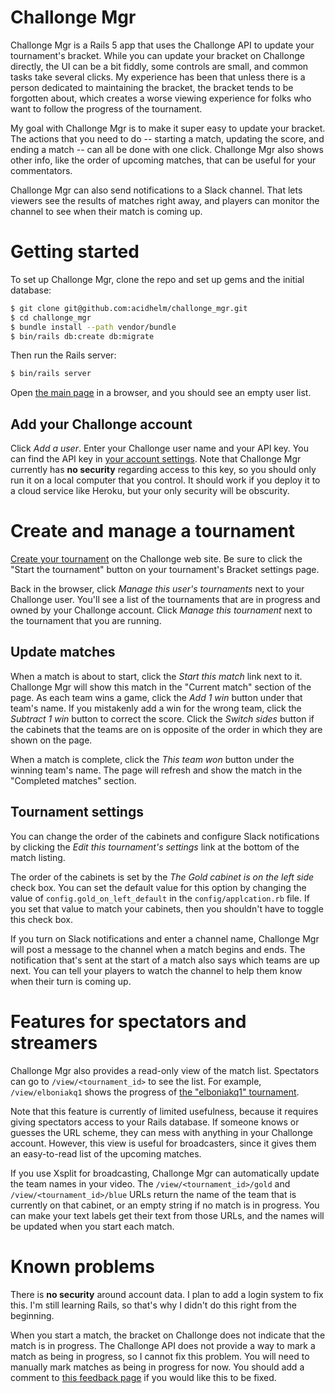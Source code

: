 # Challonge Mgr

Challonge Mgr is a Rails 5 app that uses the Challonge API to update your
tournament's bracket.  While you can update your bracket on Challonge
directly, the UI can be a bit fiddly, some controls are small, and common
tasks take several clicks.  My experience has been that unless there is a
person dedicated to maintaining the bracket, the bracket tends to be forgotten
about, which creates a worse viewing experience for folks who want to
follow the progress of the tournament.

My goal with Challonge Mgr is to make it super easy to update your bracket.  The
actions that you need to do -- starting a match, updating the score, and ending
a match -- can all be done with one click.  Challonge Mgr also shows other info,
like the order of upcoming matches, that can be useful for your commentators.

Challonge Mgr can also send notifications to a Slack channel.  That lets viewers
see the results of matches right away, and players can monitor the channel to see
when their match is coming up.

# Getting started

To set up Challonge Mgr, clone the repo and set up gems and the initial database:

```sh
$ git clone git@github.com:acidhelm/challonge_mgr.git
$ cd challonge_mgr
$ bundle install --path vendor/bundle
$ bin/rails db:create db:migrate
```

Then run the Rails server:

```sh
$ bin/rails server
```

Open [the main page](http://localhost:3000/products/ui) in a browser, and you
should see an empty user list.

## Add your Challonge account

Click _Add a user_.  Enter your Challonge user name and your API key.  You can
find the API key in [your account settings](https://challonge.com/settings/developer).
Note that Challonge Mgr currently has **no security** regarding access to this
key, so you should only run it on a local computer that you control.  It should
work if you deploy it to a cloud service like Heroku, but your only security will
be obscurity.

# Create and manage a tournament

[Create your tournament](http://challonge.com/tournaments/new) on the Challonge
web site.   Be sure to click the "Start the tournament" button on your
tournament's Bracket settings page.

Back in the browser, click _Manage this user's tournaments_ next to your
Challonge user.  You'll see a list of the tournaments that are in progress and
owned by your Challonge account.  Click _Manage this tournament_ next to the
tournament that you are running.

## Update matches

When a match is about to start, click the _Start this match_ link next to it.
Challonge Mgr will show this match in the "Current match" section of the page.
As each team wins a game, click the _Add 1 win_ button under that team's name.
If you mistakenly add a win for the wrong team, click the _Subtract 1 win_
button to correct the score.  Click the _Switch sides_ button if the cabinets
that the teams are on is opposite of the order in which they are shown on the page.

When a match is complete, click the _This team won_ button under the winning
team's name.  The page will refresh and show the match in the "Completed
matches" section.

## Tournament settings

You can change the order of the cabinets and configure Slack notifications
by clicking the _Edit this tournament's settings_ link at the bottom of the
match listing.

The order of the cabinets is set by the _The Gold cabinet is on the left side_
check box.  You can set the default value for this option by changing the
value of `config.gold_on_left_default` in the `config/applcation.rb` file.
If you set that value to match your cabinets, then you shouldn't have to toggle
this check box.

If you turn on Slack notifications and enter a channel name, Challonge Mgr will
post a message to the channel when a match begins and ends.  The notification
that's sent at the start of a match also says which teams are up next.  You
can tell your players to watch the channel to help them know when their turn
is coming up.

# Features for spectators and streamers

Challonge Mgr also provides a read-only view of the match list.  Spectators
can go to `/view/<tournament_id>` to see the list.  For example,
`/view/elboniakq1` shows the progress of
[the "elboniakq1" tournament](http://challonge.com/elboniakq1).

Note that this feature is currently of limited usefulness, because it requires
giving spectators access to your Rails database.  If someone knows or guesses the
URL scheme, they can mess with anything in your Challonge account.  However, this
view is useful for broadcasters, since it gives them an easy-to-read list of the
upcoming matches.

If you use Xsplit for broadcasting, Challonge Mgr can automatically update the
team names in your video.  The `/view/<tournament_id>/gold` and
`/view/<tournament_id>/blue` URLs return the name of the team that is
currently on that cabinet, or an empty string if no match is in progress.
You can make your text labels get their text from those URLs, and the names
will be updated when you start each match.

# Known problems

There is **no security** around account data.  I plan to add a login system to
fix this.  I'm still learning Rails, so that's why I didn't do this right from
the beginning.

When you start a match, the bracket on Challonge does not indicate that the
match is in progress.  The Challonge API does not provide a way to mark a match
as being in progress, so I cannot fix this problem.  You will need to manually
mark matches as being in progress for now.  You should add a comment to
[this feedback page](http://feedback.challonge.com/forums/44455-feature-requests/suggestions/11251128-api-support-to-mark-an-match-in-progress)
if you would like this to be fixed.